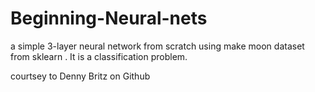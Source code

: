 # Beginning-Neural-nets

a simple 3-layer neural network from scratch using make moon dataset from sklearn . It is a classification problem.

courtsey to Denny Britz on Github
